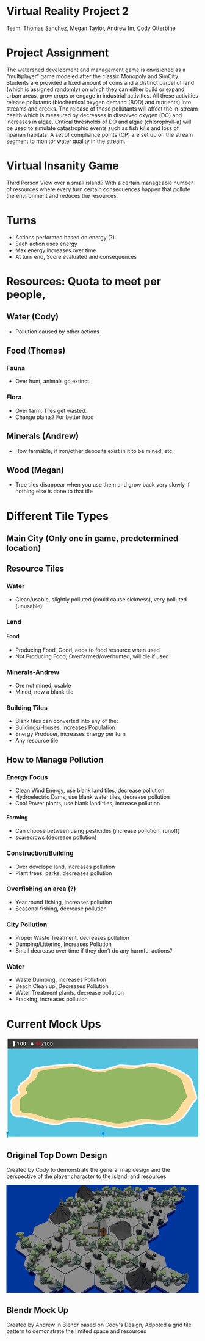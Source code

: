 # Virtual Reality Project 2
Team: Thomas Sanchez, Megan Taylor, Andrew Im, Cody Otterbine

# Project Assignment
The watershed development and management game is envisioned as a "multiplayer" game modeled after the classic Monopoly and SimCity. Students are provided a fixed amount of coins and a distinct parcel of land (which is assigned randomly) on which they can either build or expand urban areas, grow crops or engage in industrial activities. All these activities release pollutants (biochemical oxygen demand (BOD) and nutrients) into streams and creeks. The release of these pollutants will affect the in-stream health which is measured by decreases in dissolved oxygen (DO) and increases in algae. Critical thresholds of DO and algae (chlorophyll-a) will be used to simulate catastrophic events such as fish kills and loss of riparian habitats. A set of compliance points (CP) are set up on the stream segment to monitor water quality in the stream. 

# Virtual Insanity Game

Third Person View over a small island? With a certain manageable number of resources where every turn certain consequences happen that pollute the environment and reduces the resources.  

# Turns
+ Actions performed based on energy (?)
+ Each action uses energy
+ Max energy increases over time
+ At turn end, Score evaluated and consequences 

# Resources: Quota to meet per people, 

## Water (Cody)
+ Pollution caused by other actions

## Food (Thomas)
### Fauna
+ Over hunt, animals go extinct
### Flora
+ Over farm, Tiles get wasted.
+ Change plants? For better food
## Minerals (Andrew)
+ How farmable, if iron/other deposits exist in it to be mined, etc.
## Wood (Megan)
+ Tree tiles disappear when you use them and grow back very slowly if nothing else is done to that tile




# Different Tile Types
## Main City (Only one in game, predetermined location)
## Resource Tiles
### Water
* Clean/usable, slightly polluted (could cause sickness), very polluted (unusable)
### Land
#### Food
* Producing Food, Good, adds to food resource when used
* Not Producing Food, Overfarmed/overhunted, will die if used
### Minerals-Andrew
* Ore not mined, usable 
* Mined, now a blank tile
### Building Tiles
* Blank tiles can converted into any of the:
* Buildings/Houses, increases Population
* Energy Producer, increases Energy per turn
* Any resource tile

## How to Manage Pollution
### Energy Focus
* Clean Wind Energy, use blank land tiles, decrease pollution
* Hydroelectric Dams, use blank water tiles, decrease pollution
* Coal Power plants, use blank land tiles, increase pollution
#### Farming
* Can choose between using pesticides (increase pollution, runoff) 
* scarecrows (decrease pollution)
### Construction/Building
* Over develope land, increases pollution
* Plant trees, parks, decreases pollution
### Overfishing an area (?)
* Year round fishing, increases pollution
* Seasonal fishing, decrease pollution
### City Pollution
* Proper Waste Treatment, decreases pollution
* Dumping/Littering, Increases Pollution
* Small decrease over time if they don’t do any harmful actions?
### Water
* Waste Dumping, Increases Pollution
* Beach Clean up, Decreases Pollution
* Water Treatment plants, decrease pollution
* Fracking, increases pollution


# Current Mock Ups
![alt text](https://github.com/Thomas245166/Virtual_Reality_Project_2/blob/master/Mock%20Ups/Cody%20mock%20up.JPG "Cody Mock Up")
## Original Top Down Design
Created by Cody to demonstrate the general map design and the perspective of the player character to the island, and resources

![alt text](https://github.com/Thomas245166/Virtual_Reality_Project_2/blob/master/Mock%20Ups/Andrews%20mark%20up.png "Blendr Mock Up")
## Blendr Mock Up
Created by Andrew in Blendr based on Cody's Design, Adpoted a grid tile pattern to demonstrate the limited space and resources
